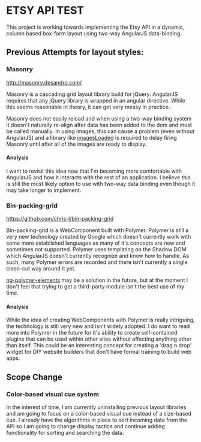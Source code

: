 # ETSY API TEST
This project is working towards implementing the Etsy API in a dynamic, column based box-form layout using two-way AngularJS data-binding.

## Previous Attempts for layout styles:

### Masonry
http://masonry.desandro.com/

Masonry is a cascading grid layout library build for jQuery. AngularJS requires that any jQuery library is wrapped in an angular directive. While this seems reasonable in theory, it can get very messy in practice.

Masonry does not easily reload and when using a two-way binding system it doesn't naturally re-align after data has been added to the dom and must be called manually. In using images, this can cause a problem (even without AngularJS) and a library like [imagesLoaded](http://imagesloaded.desandro.com/) is required to delay firing Masonry until after all of the images are ready to display.

#### Analysis
I want to revisit this idea now that I'm becoming more comfortable with AngularJS and how it interacts with the rest of an application. I believe this is still the most likely option to use with two-way data binding even though it may take longer to implement.

### Bin-packing-grid
https://github.com/chris-l/bin-packing-grid

Bin-packing-grid is a WebComponent built with Polymer. Polymer is still a very new technology created by Google which doesn't currently work with some more established languages as many of it's concepts are new and sometimes not supported. Polymer uses templating on the Shadow DOM which AngularJS doesn't currently recognize and know how to handle. As such, many Polymer errors are recorded and there isn't currently a single clean-cut way around it yet.

[ng-polymer-elements](http://ngmodules.org/modules/ng-polymer-elements) may be a solution in the future, but at the moment I don't feel that trying to get a third-party module isn't the best use of my time.

#### Analysis
While the idea of creating WebComponents with Polymer is really intriguing, the technology is still very new and isn't widely adopted. I do want to read more into Polymer in the future for it's ability to create self-contained plugins that can be used within other sites without affecting anything other than itself. This could be an interesting concept for creating a 'drag n drop' widget for DIY website builders that don't have formal training to build web apps.

## Scope Change

### Color-based visual cue system

In the interest of time, I am currently uninstalling previous layout libraries and am going to focus on a color-based visual cue instead of a size-based cue. I already have the algorithms in place to sort incoming data from the API so I am going to change display tactics and continue adding functionality for sorting and searching the data.

